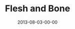 ---
layout: message
category: message
series: "God Is ____"
title: "Flesh and Bone"
date: 2013-08-03-00-00
message_id: 801
audio: "http://s3.amazonaws.com/crossroads-media/messages/audio/god_is_04_oakley.mp3"
audio-duration: "42:25"
description: "Chuck Mingo talks about how Jesus is God in flesh and bone."
video: "http://s3.amazonaws.com/crossroads-media/messages/video/god_is_04_oakley.mp4"
video-duration: "42:30"
video-image: "http://s3.amazonaws.com/crossroads-media/images/god_is_04_still_oakley.jpg"
program: "http://s3.amazonaws.com/crossroads-media/documents/08_03-04_13Program_LO.pdf"
tag: 
 - mingo
 - god-is
 - crossroads-church
 - program
explicit: false
---